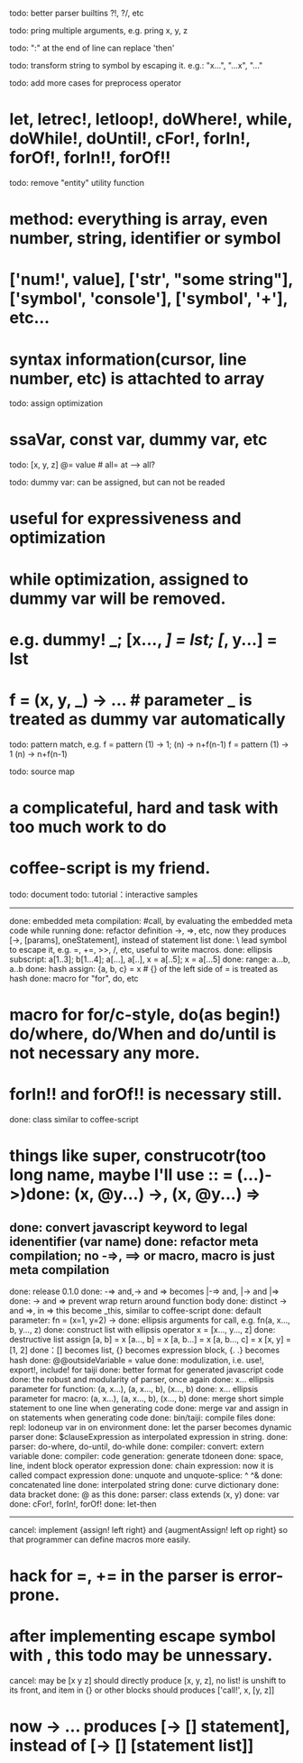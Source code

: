 todo: better parser builtins ?!, ?/, etc

todo: pring multiple arguments, e.g. pring x, y, z

todo: ":" at the end of line can replace 'then'

todo: transform string to symbol by escaping it. e.g.: \"x...", \"...x", \"..."

todo: add more cases for preprocess operator
  # let, letrec!, letloop!, doWhere!, while, doWhile!, doUntil!, cFor!, forIn!, forOf!, forIn!!, forOf!!

todo: remove "entity" utility function
  # method: everything is array, even number, string, identifier or symbol
  # ['num!', value], ['str', "some string"], ['symbol', 'console'], ['symbol', '+'], etc...
  # syntax information(cursor, line number, etc) is attachted to array
  
todo: assign optimization
  # ssaVar, const var, dummy var, etc

todo: [x, y, z] @= value # all= at --> all?

todo: dummy var: can be assigned, but can not be readed
  # useful for expressiveness and optimization
  # while optimization, assigned to dummy var will be removed.
  # e.g. dummy! _; [x..., _] = lst; [_, y...] = lst
  # f = (x, y, _) -> ... # parameter _ is treated as dummy var automatically

todo: pattern match, e.g.
  f = pattern (1) -> 1; (n) -> n+f(n-1)
  f = pattern 
    (1) -> 1
    (n) -> n+f(n-1)

todo: source map
  # a complicateful, hard and task with too much work to do
  # coffee-script is my friend.

todo: document
  todo: tutorial：interactive samples
  
------------------------------------------------------------
done: embedded meta compilation: #call, by evaluating the embedded meta code while running
done: refactor definition ->, =>, etc,  now they produces [->, [params], oneStatement], instead of statement list
done: \ lead symbol to escape it, e.g. \=, \+=, \>>, \/, etc, useful to write macros.
done: ellipsis subscript: a[1..3]; b[1...4]; a[...], a[..], x = a[..5]; x = a[...5]
done: range: a...b, a..b
done: hash assign: {a, b, c} = x # {} of the left side of = is treated as hash
done: macro for "for", do, etc
  # macro for for/c-style, do(as begin!) do/where, do/When and do/until is not necessary any more.
  # forIn!! and forOf!! is necessary still.
done: class similar to coffee-script
  # things like super, construcotr(too long name, maybe I'll use :: = (...)->)done: (x, @y...) ->, (x, @y...) =>
done: convert javascript keyword to legal idenentifier (var name)
done: refactor meta compilation; no -=>, ==> or macro, macro is just meta compilation 
--------------------------------------------------------------------------
done: release 0.1.0
done: \-=> and,\-> and \=> becomes |-=> and, |-> and |=> 
done: \-> and \=> prevent wrap return around function body
done: distinct -> and =>, in => this become _this, similar to coffee-script
done: default parameter: fn = (x=1, y=2) ->
done: ellipsis arguments for call, e.g. fn(a, x..., b, y..., z)
done: construct list with ellipsis operator
  x = [x..., y..., z]
done: destructive list assign
  [a, b] = x
  [a..., b] = x
  [a, b...] = x
  [a, b..., c] = x
  [x, y] = [1, 2]
done：[] becomes list, {} becomes expression block, {. .} becomes hash
done: @@outsideVariable = value
done: modulization, i.e.  use!, export!, include! for taiji
done: better format for generated javascript code
done: the robust and modularity of parser, once again
done: x... ellipsis parameter for function: (a, x...), (a, x..., b), (x..., b)
done: x... ellipsis parameter for macro: (a, x...), (a, x..., b), (x..., b)
done: merge short simple statement to one line when generating code
done: merge var and assign in on statements when generating code
done: bin/taiji: compile files
done: repl: lodoneup var in on environment
done: let the parser becomes dynamic parser
done: $clauseExpression as interpolated expression in string.
done: parser: do-where, do-until, do-while
done: compiler: convert: extern variable
done: compiler: code generation: generate tdoneen
done: space, line, indent block operator expression
done: chain expression: now it is called compact expression
done: unquote and unquote-splice: ^ ^&
done: concatenated line
done: interpolated string
done: curve dictionary
done: data bracket
done: @ as this
done: parser: class extends (x, y)
done: var
done: cFor!, forIn!, forOf!
done: let-then

-----------------------------------------------------------------
cancel: implement {assign! left right} and {augmentAssign! left op right} so that programmer can define macros more easily.
  # hack for =, += in the parser is error-prone.
  # after implementing escape symbol with \, this todo may be unnessary.

cancel: may be [x y z] should directly produce [x, y, z], no list! is unshift to its front, and item in {} or other blocks should produces ['call!', x, [y, z]]
  # now -> ... produces [-> [] statement], instead of [-> [] [statement list]]


